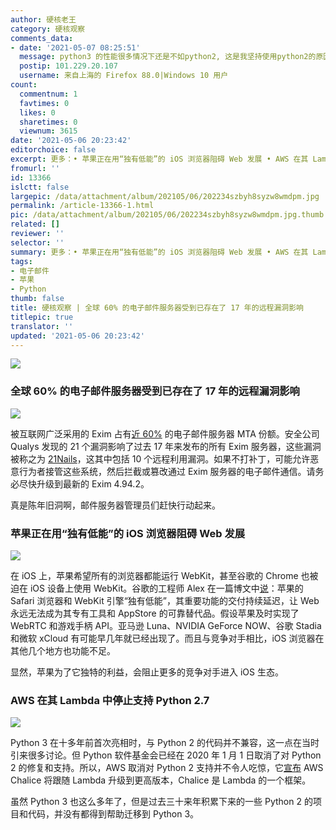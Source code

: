 ```yaml
---
author: 硬核老王
category: 硬核观察
comments_data:
- date: '2021-05-07 08:25:51'
  message: python3 的性能很多情况下还是不如python2, 这是我坚持使用python2的原因.
  postip: 101.229.20.107
  username: 来自上海的 Firefox 88.0|Windows 10 用户
count:
  commentnum: 1
  favtimes: 0
  likes: 0
  sharetimes: 0
  viewnum: 3615
date: '2021-05-06 20:23:42'
editorchoice: false
excerpt: 更多：• 苹果正在用“独有低能”的 iOS 浏览器阻碍 Web 发展 • AWS 在其 Lambda 中停止支持 Python 2.7
fromurl: ''
id: 13366
islctt: false
largepic: /data/attachment/album/202105/06/202234szbyh8syzw8wmdpm.jpg
permalink: /article-13366-1.html
pic: /data/attachment/album/202105/06/202234szbyh8syzw8wmdpm.jpg.thumb.jpg
related: []
reviewer: ''
selector: ''
summary: 更多：• 苹果正在用“独有低能”的 iOS 浏览器阻碍 Web 发展 • AWS 在其 Lambda 中停止支持 Python 2.7
tags:
- 电子邮件
- 苹果
- Python
thumb: false
title: 硬核观察 | 全球 60% 的电子邮件服务器受到已存在了 17 年的远程漏洞影响
titlepic: true
translator: ''
updated: '2021-05-06 20:23:42'
---
```


![](/data/attachment/album/202105/06/202234szbyh8syzw8wmdpm.jpg)


### 全球 60% 的电子邮件服务器受到已存在了 17 年的远程漏洞影响


![](/data/attachment/album/202105/06/202244ebh2p12j2t1k2cw2.jpg)


被互联网广泛采用的 Exim 占有[近 60%](http://www.securityspace.com/s_survey/data/man.202103/mxsurvey.html) 的电子邮件服务器 MTA 份额。安全公司 Qualys 发现的 21 个漏洞影响了过去 17 年来发布的所有 Exim 服务器，这些漏洞被称之为 [21Nails](https://therecord.media/21nails-vulnerabilities-impact-60-of-the-internets-email-servers/)，这其中包括 10 个远程利用漏洞。如果不打补丁，可能允许恶意行为者接管这些系统，然后拦截或篡改通过 Exim 服务器的电子邮件通信。请务必尽快升级到最新的 Exim 4.94.2。


真是陈年旧洞啊，邮件服务器管理员们赶快行动起来。


### 苹果正在用“独有低能”的 iOS 浏览器阻碍 Web 发展


![](/data/attachment/album/202105/06/202304czg0040229fv9322.jpg)


在 iOS 上，苹果希望所有的浏览器都能运行 WebKit，甚至谷歌的 Chrome 也被迫在 iOS 设备上使用 WebKit。谷歌的工程师 Alex 在一篇博文中[说](https://wccftech.com/apple-is-holding-the-web-back-with-uniquely-underpowered-ios-browsers-reveals-google-engineer/)：苹果的 Safari 浏览器和 WebKit 引擎“独有低能”，其重要功能的交付持续延迟，让 Web 永远无法成为其专有工具和 AppStore 的可靠替代品。假设苹果及时实现了 WebRTC 和游戏手柄 API。亚马逊 Luna、NVIDIA GeForce NOW、谷歌 Stadia 和微软 xCloud 有可能早几年就已经出现了。而且与竞争对手相比，iOS 浏览器在其他几个地方也功能不足。


显然，苹果为了它独特的利益，会阻止更多的竞争对手进入 iOS 生态。


### AWS 在其 Lambda 中停止支持 Python 2.7


![](/data/attachment/album/202105/06/202317l17eygvg2g1vj5s1.jpg)


Python 3 在十多年前首次亮相时，与 Python 2 的代码并不兼容，这一点在当时引来很多讨论。但 Python 软件基金会已经在 2020 年 1 月 1 日取消了对 Python 2 的修复和支持。所以，AWS 取消对 Python 2 支持并不令人吃惊，它[宣布](https://aws.amazon.com/blogs/developer/announcing-the-end-of-support-for-python-2-7-in-aws-chalice/) AWS Chalice 将跟随 Lambda 升级到更高版本，Chalice 是 Lambda 的一个框架。


虽然 Python 3 也这么多年了，但是过去三十来年积累下来的一些 Python 2 的项目和代码，并没有都得到帮助迁移到 Python 3。